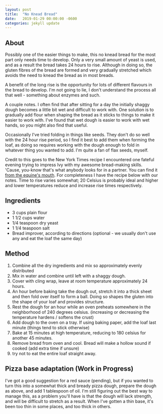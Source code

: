 ```yaml
---
layout: post
title:  "No Knead Bread"
date:   2019-01-29 00:00:00 -0600
categories: jekyll update
---
```


## About
Possibly one of the easier things to make, this no knead bread for the most part only needs time to develop.
Only a very small amount of yeast is used, and as a result the bread takes 24 hours to rise.  Although
in doing so, the gluten fibres of the bread are formed and very gradually stretched which avoids the need to
knead the bread as in most breads.

A benefit of the long rise is the opportunity for lots of different flavours in the bread to develop.  I'm not going
to lie, I don't understand the process all that well - something about enzymes and such.

A couple notes.  I often find that after sitting for a day the initially shaggy dough becomes a little bit wet and difficult
to work with.  One solution is to gradually add flour when shaping the bread as it sticks to things to make it easier to work with.  I've found that wet dough is easier to work with wet hands, so you might also find that useful.

Occasionally I've tried folding in things like seeds.  They don't do so well with the 24 hour rise period, so I find it best to
add them when forming the loaf, as doing so requires working with the dough enough to fold in whatever thing you wanted to add.
I'm quite a fan of flax seeds, myself.

Credit to this goes to the New York Times recipe I encountered one fateful evening trying to impress Ivy with my awesome
bread-making skills.  'Cause, you-know that's what anybody looks for in a partner.  You can find it [from the equine's mouth](https://cooking.nytimes.com/recipes/11376-no-knead-bread "No-Knead Bread, NY Times.").  For completeness I have the recipe
below with our notes.  Time to rise varies somewhat; 20 Celsius is probably ideal and higher and lower temperatures reduce and
increase rise times respectively.

## Ingredients
- 3 cups plain flour
- 1 1/2 cups water
- 1/4 teaspoon dry yeast
- 1 1/4 teaspoon salt
- Bread improver, according to directions (optional - we usually don't use any and eat the loaf the same day)

## Method
1. Combine all the dry ingredients and mix so approximately evenly distributed
2. Mix in water and combine until left with a shaggy dough.
3. Cover with cling wrap, leave at room temperature approximately 24 hours.
4. An hour before baking take the dough out, stretch it into a thick sheet and then fold over itself to form a ball.  Doing so shapes the gluten into the shape of your loaf and provides structure.
5. Rest the dough for an hour while an oven preheats somewhere in the neighborhood of 240 degrees celsius.  (increasing or decreasing the temperature hardens / softens the crust)
6. Add dough to the oven on a tray.  If using baking paper, add the loaf last minute (things tend to stick otherwise)
7. Bake at 15 minutes at high temperature, reducing to 180 celsius for another 45 minutes.
8. Remove bread from oven and cool.  Bread will make a hollow sound if cooked (add extra time if unsure)
9. try not to eat the entire loaf straight away.

## Pizza base adaptation (Work in Progress)
I've got a good suggestion for a red sauce (pending), but if you wanted to turn this into a somewhat thick and bready pizza dough, prepare the dough as above, and add 1 tablespoon of oil.  I'm still figuring out the best way to manage this, as a problem you'll have is that the dough will lack strength, and will be difficult to stretch as a result.  When I've gotten a thin base, it's been too thin in some places, and too thick in others.